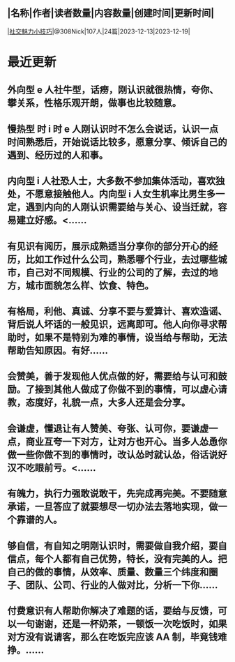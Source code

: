 |名称|作者|读者数量|内容数量|创建时间|更新时间|
---
|[社交魅力小技巧](https://xiaobot.net/p/rgml?refer=0b133df9-27dc-423b-8101-639049001c13)|@308Nick|107人|24篇|2023-12-13|2023-12-19|

# 最近更新
## 外向型 e 人社牛型，话痨，刚认识就很热情，夸你、攀关系，性格乐观开朗，做事也比较随意。
## 慢热型 时 i 时 e 人刚认识时不怎么会说话，认识一点时间熟悉后，开始说话比较多，愿意分享、倾诉自己的遇到、经历过的人和事。
## 内向型 i 人社恐人士，大多数不参加集体活动，喜欢独处，不愿意接触他人。内向型 i 人女生机率比男生多一定，遇到内向的人刚认识需要给与关心、设当迁就，容易建立好感。<......
## 有见识有阅历，展示成熟适当分享你的部分开心的经历，比如工作过什么公司，熟悉哪个行业，去过哪些城市，自己对不同规模、行业的公司的了解，去过的地方，城市面貌怎么样、饮食、特色。
## 有格局，利他、真诚、分享不要与爱算计、喜欢造谣、背后说人坏话的一般见识，远离即可。他人向你寻求帮助时，如果不是特别为难的事情，设当给与帮助，无法帮助告知原因。有好......
## 会赞美，善于发现他人优点做的好，需要给与认可和鼓励。了接到其他人做成了你做不到的事情，可以虚心请教，态度好，礼貌一点，大多人还是会分享。
## 会谦虚，懂退让有人赞美、夸张、认可你，要谦虚一点，商业互夸一下对方，让对方也开心。当多人怂恿你做一些你做不到的事情时，改认怂时就认怂，俗话说好汉不吃眼前亏。<......
## 有魄力，执行力强敢说敢干，先完成再完美。不要随意承诺，一旦答应了就要想尽一切办法去落地实现，做一个靠谱的人。
## 够自信，有自知之明刚认识时，需要做自我介绍，要自信点，每个人都有自己优势，特长，没有完美的人。把自己的做的事情，从效率、质量、数量三个纬度和圈子、团队、公司、行业的人做对比，分析一下你......
## 付费意识有人帮助你解决了难题的话，要给与反馈，可以一句谢谢，还是一杯奶茶，一顿饭一次吃饭时，如果对方没有说请客，那么在吃饭完应该 AA 制，毕竟钱难挣。......

